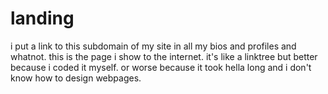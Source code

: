 # landing

i put a link to this subdomain of my site in all my bios and profiles and whatnot. this is the page i show to the internet. it's like a linktree but better because i coded it myself. or worse because it took hella long and i don't know how to design webpages.
